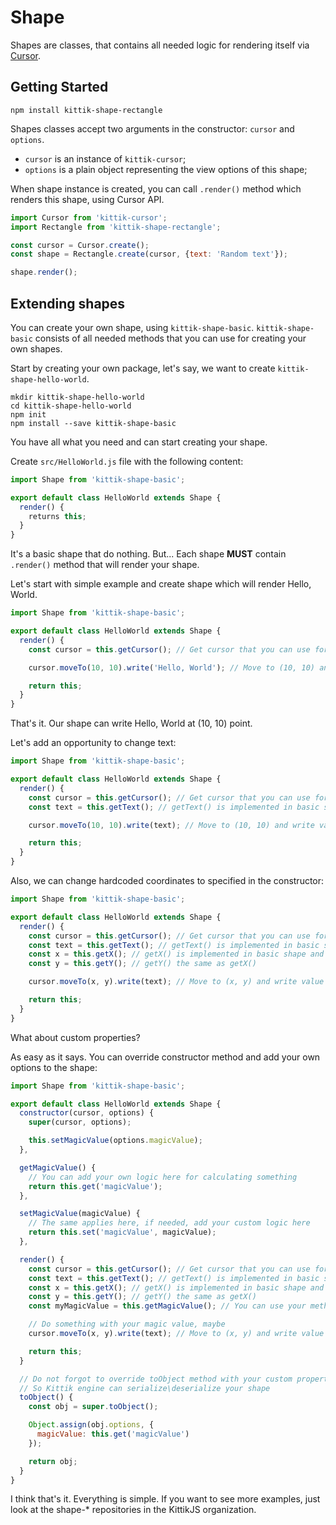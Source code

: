 # Shape

Shapes are classes, that contains all needed logic for rendering itself via [Cursor](./Cursor.md).

## Getting Started

```shell
npm install kittik-shape-rectangle
```

Shapes classes accept two arguments in the constructor: `cursor` and `options`.

- `cursor` is an instance of `kittik-cursor`;
- `options` is a plain object representing the view options of this shape;

When shape instance is created, you can call `.render()` method which renders this shape, using Cursor API.

```js
import Cursor from 'kittik-cursor';
import Rectangle from 'kittik-shape-rectangle';

const cursor = Cursor.create();
const shape = Rectangle.create(cursor, {text: 'Random text'});

shape.render();
```

## Extending shapes

You can create your own shape, using `kittik-shape-basic`.
`kittik-shape-basic` consists of all needed methods that you can use for creating your own shapes.

Start by creating your own package, let's say, we want to create `kittik-shape-hello-world`.

```shell
mkdir kittik-shape-hello-world
cd kittik-shape-hello-world
npm init
npm install --save kittik-shape-basic
```

You have all what you need and can start creating your shape.

Create `src/HelloWorld.js` file with the following content:

```js
import Shape from 'kittik-shape-basic';

export default class HelloWorld extends Shape {
  render() {
    returns this;
  }
}
```

It's a basic shape that do nothing. But...
Each shape **MUST** contain `.render()` method that will render your shape.

Let's start with simple example and create shape which will render Hello, World.

```js
import Shape from 'kittik-shape-basic';

export default class HelloWorld extends Shape {
  render() {
    const cursor = this.getCursor(); // Get cursor that you can use for render the shape

    cursor.moveTo(10, 10).write('Hello, World'); // Move to (10, 10) and write Hello, World

    return this;
  }
}
```

That's it.
Our shape can write Hello, World at (10, 10) point.

Let's add an opportunity to change text:

```js
import Shape from 'kittik-shape-basic';

export default class HelloWorld extends Shape {
  render() {
    const cursor = this.getCursor(); // Get cursor that you can use for render the shape
    const text = this.getText(); // getText() is implemented in basic shape, so you can just grab text from there

    cursor.moveTo(10, 10).write(text); // Move to (10, 10) and write value of the text

    return this;
  }
}
```

Also, we can change hardcoded coordinates to specified in the constructor:

```js
import Shape from 'kittik-shape-basic';

export default class HelloWorld extends Shape {
  render() {
    const cursor = this.getCursor(); // Get cursor that you can use for render the shape
    const text = this.getText(); // getText() is implemented in basic shape, so you can just grab text from there
    const x = this.getX(); // getX() is implemented in basic shape and suppports aligning
    const y = this.getY(); // getY() the same as getX()

    cursor.moveTo(x, y).write(text); // Move to (x, y) and write value of the text

    return this;
  }
}
```

What about custom properties?

As easy as it says.
You can override constructor method and add your own options to the shape:

```js
import Shape from 'kittik-shape-basic';

export default class HelloWorld extends Shape {
  constructor(cursor, options) {
    super(cursor, options);

    this.setMagicValue(options.magicValue);
  },

  getMagicValue() {
    // You can add your own logic here for calculating something
    return this.get('magicValue');
  },

  setMagicValue(magicValue) {
    // The same applies here, if needed, add your custom logic here
    return this.set('magicValue', magicValue);
  },

  render() {
    const cursor = this.getCursor(); // Get cursor that you can use for render the shape
    const text = this.getText(); // getText() is implemented in basic shape, so you can just grab text from there
    const x = this.getX(); // getX() is implemented in basic shape and suppports aligning
    const y = this.getY(); // getY() the same as getX()
    const myMagicValue = this.getMagicValue(); // You can use your methods in render method as well

    // Do something with your magic value, maybe
    cursor.moveTo(x, y).write(text); // Move to (x, y) and write value of the text

    return this;
  }

  // Do not forgot to override toObject method with your custom properties
  // So Kittik engine can serialize\deserialize your shape
  toObject() {
    const obj = super.toObject();

    Object.assign(obj.options, {
      magicValue: this.get('magicValue')
    });

    return obj;
  }
}
```

I think that's it.
Everything is simple.
If you want to see more examples, just look at the shape-* repositories in the KittikJS organization.
